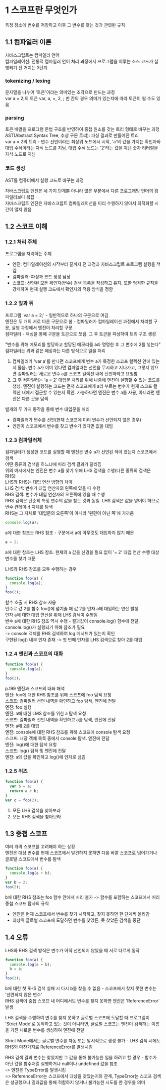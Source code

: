 # 1 스코프란 무엇인가
특정 장소에 변수를 저장하고 이후 그 변수를 찾는 것과 관련된 규칙

## 1.1 컴파일러 이론
자바스크립트는 컴파일러 언어  
컴파일레이션: 전통적 컴파일러 언어 처리 과정에서 프로그램을 이루는 소스 코드가 실행되기 전 거치는 3단계
### tokenizing / lexing
문자열을 나누어 '토큰'이라는 의미있는 조각으로 만드는 과정  
var a = 2;의 토큰
var, a, =, 2, ;
빈 칸의 경우 의미가 있는지에 따라 토큰이 될 수도 있음
### parsing
토큰 배열을 프로그램 문법 구조를 반영하여 중첩 원소를 갖는 트리 형태로 바꾸는 과정  
AST(Abstract Syntax Tree, 추상 구문 트리): 파싱 결과로 만들어진 트리  
var a = 2의 트리 - 변수 선언이라는 최상위 노드에서 시작, 'a'의 값을 가지는 확인자와 대입 수식이라는 자식 노드를 지님. 대입 수식 노드는 '2'라는 값을 지닌 숫자 리터럴을 자식 노드로 지님
### 코드 생성
AST를 컴퓨터에서 실행 코드로 바꾸는 과정  

자바스크립트 엔진은 세 가지 단계뿐 아니라 많은 부분에서 다른 프로그래밍 언어의 컴파일러보다 복잡  
자바스크립트 엔진은 자바스크립트 컴파일레이션을 미리 수행하지 않아서 최적화할 시간이 많지 않음

## 1.2 스코프 이해
### 1.2.1 처리 주체
프로그램을 처리하는 주체
- 엔진: 컴파일레이션의 시작부터 끝까지 전 과정과 자바스크립트 프로그램 실행을 책임
- 컴파일러: 파싱과 코드 생성 담당
- 스코프: 선언된 모든 확인자(변수) 검색 목록을 작성하고 유지. 또한 엄격한 규칙을 강제하여 현재 실행 코드에서 확인자의 적용 방식을 정함

### 1.2.2 앞과 뒤
프로그램 'var a = 2;' - 일반적으로 하나의 구문으로 여김  
엔진은 두 개의 서로 다른 구문으로 봄 - 컴파일러가 컴파일레이션 과정에서 처리할 구문, 실행 과정에서 엔진이 처리할 구문  
컴파일러 - 렉싱을 통해 구문을 토큰으로 쪼갬. 그 후 토큰을 파싱하여 트리 구조 생성  

"변수를 위해 메모리를 할당하고 할당된 메모리를 a라 명명한 후 그 변수에 2를 넣는다"  
컴파일러는 위와 같은 예상과는 다른 방식으로 일을 처리  
1. 컴파일러가 'var a'를 만나면 스코프에게 변수 a가 특정한 스코프 컬렉션 안에 있는지 물음. 변수 a가 이미 있다면 컴파일러는 선언을 무시하고 지나가고, 그렇지 않으면 컴파일러는 새로운 변수 a를 스코프 컬렉션 내에 선언하라고 요청함
2. 그 후 컴파일러는 'a = 2' 대입문 처리를 위해 나중에 엔진이 실행할 수 있는 코드를 생성. 엔진이 실행하는 코드는 먼저 스코프에게 a라 부르는 변수가 현재 스코프 컬렉션 내에서 접근할 수 있는지 확인. 가능하다면 엔진은 변수 a를 사용, 아니라면 엔진은 다른 곳을 탐색  

별개의 두 가지 동작을 통해 변수 대입문을 처리  
- 컴파일러가 변수를 선언(현재 스코프에 미리 변수가 선언되지 않은 경우)
- 엔진이 스코프에서 변수를 찾고 변수가 있다면 값을 대임

### 1.2.3 컴파일러체
컴파일러가 생성한 코드를 실행할 때 엔진은 변수 a가 선언된 적이 있는지 스코프에서 검색  
어떤 종류의 검색을 하느냐에 따라 검색 결과가 달라짐  
위의 예시에서는 엔진은 변수 a를 찾기 위해 LHS 검색을 수행(다른 종류의 검색은 RHS)  
LHS와 RHS는 대입 연산 방향의 차이  
LHS 검색: 변수가 대입 연산자의 왼쪽에 있을 때 수행  
RHS 검색: 변수가 대입 연산자의 오른쪽에 있을 때 수행  
RHS 검색은 단순히 특정 변수의 값을 찾는 것과 동일. LHS 검색은 값을 넣어야 하므로 변수 컨테이너 자체를 탐색  
RHS는 그 자체로 '대입문의 오른쪽'이 아니라 '왼편이 아닌 쪽'에 가까움
```javascript
console.log(a);
```
a에 대한 참조는 RHS 참조 - 구문에서 a에 아무것도 대입하지 않기 때문  

```javascript
a = 2;
```
a에 대한 참조는 LHS 참조. 현재의 a 값을 신경쓸 필요 없이 '= 2' 대입 연산 수행 대상 변수를 찾기 때문

LHS와 RHS 참조를 모두 수행하는 경우
```javascript
function foo(a) {
  console.log(a);
}
foo(2);
```
함수 호출 시 RHS 참조 사용  
인수로 값 2를 함수 foo()에 넘겨줄 때 값 2를 인자 a에 대입하는 연산 발생  
인자 a에 대한 대입 연산을 위해 LHS 검색이 수행됨  
변수 a에 대한 RHS 참조 역시 수행 - 결과값이 console.log() 함수에 전달, console.log()가 실행되기 위해 참조가 필요  
-> console 객체를 RHS 검색하여 log 메서드가 있는지 확인  
구현된 log() 내부 인자 존재 -> 첫 번째 인자를 LHS 검색으로 찾아 2를 대입

### 1.2.4 엔진과 스코프의 대화
```javascript
function foo(a) {
  console.log(a);
}
foo(2);
```
p.199 엔진과 스코프의 대화 해석  
엔진: foo에 대한 RHS 참조를 위해 스코프에 foo 탐색 요청  
스코프: 컴파일러 선언 내역을 확인하고 foo 탐색, 엔진에 전달  
엔진: foo 실행  
엔진: a에 대한 LMS 참조를 위한 a 탐색 요청  
스코프: 컴파일러 선언 내역을 확인하고 a를 탐색, 엔진에 전달  
엔진: a에 2를 대입  
엔진: console에 대한 RHS 참조를 위해 스코프에 console 탐색 요청  
스코프: 내장 객체 목록 중에서 console 탐색. 엔진에 전달  
엔진: log()에 대한 탐색 요청  
스코프: log() 탐색 및 엔진에 전달  
엔진: a의 값을 확인하고 log()에 인자로 넘김  

### 1.2.5 퀴즈
```javascript
function foo(a) {
  var b = a;
  return a + b;
}
var c = foo(2);
```
1. 모든 LHS 검색을 찾아보라
2. 모든 RHS 검색을 찾아보라

## 1.3 중첩 스코프
여러 개의 스코프를 고려해야 하는 상황  
엔진은 대상 변수를 현재 스코프에서 발견하지 못하면 다음 바깥 스코프로 넘어가거나 글로벌 스코프에서 변수를 탐색
```javascript
function foo(a) {
  console.log(a + b);
}
var b = 2;
foo(2);
```
b에 대한 RHS 참조는 foo 함수 안에서 처리 불가 -> 함수를 포함하는 스코프에서 처리  
중첩 스코프 탐사의 규칙
- 엔진은 현재 스코프에서 변수를 찾기 시작하고, 찾지 못하면 한 단계씩 올라감
- 최상위 글로벌 스코프에 도달하면 변수를 찾았든, 못 찾았든 검색을 중단

## 1.4 오류
LHS와 RHS 검색 방식은 변수가 아직 선언되지 않았을 때 서로 다르게 동작
```javascript
function foo(a) {
  console.log(a + b);
  b = a;
}
foo(2);
```
b에 대한 첫 RHS 검색 실패 시 다시 b를 찾을 수 없음 - 스코프에서 찾지 못한 변수는 '선언되지 않은 변수'  
RHS 검색이 중첩 스코프 내 어디에서도 변수를 찾지 못하면 엔진은 'ReferenceError' 발생  

LHS 검색을 수행하여 변수를 찾지 못하고 글로벌 스코프에 도달할 때 프로그램이 'Strict Mode'로 동작하고 있는 것이 아니라면, 글로벌 스코프는 엔진이 검색하는 이름을 가진 새로운 변수를 생성하여 엔진에 전달  

Strict Mode에서는 글로벌 변수를 자동 또는 암시적으로 생성 불가 - LHS 검색 시에도 RHS와 마찬가지로 ReferenceError를 발생시킴  

RHS 검색 결과 변수는 찾았지만 그 값을 통해 불가능한 일을 하려고 할 경우 - 함수가 아닌 값을 함수처럼 실행하거나 null이나 undefined 값을 참조  
-> 엔진은 TypeError를 발생시킴  
=> ReferenceError는 스코프에서 대상을 찾았는지와 관계, TypeError는 스코프 검색은 성공했으나 결과값을 통해 적합하지 않거나 불가능한 시도를 한 경우를 의미